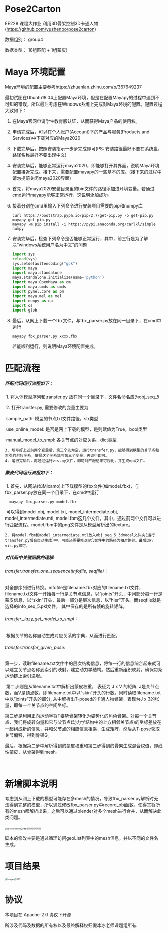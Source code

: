 # Pose2Carton 

EE228 课程大作业 利用3D骨架控制3D卡通人物 (https://github.com/yuzhenbo/pose2carton) 

数据组别： group4

数据类型： 18组匹配 + 1组蒙皮)


# Maya 环境配置

Maya环境的配置主要参考https://zhuanlan.zhihu.com/p/367649237

最初试图在Ubuntu18.04上配置Maya环境，但是在配置Mayapy的过程中遇到不可知的错误，所以最后考虑在Windows系统上完成对Maya环境的配置。配置过程大致如下：

1. 在Maya官网申请学生教育版认证，从而获得Maya产品的使用权。

2. 申请完成后，可以在个人账户(Account)下的产品与服务(Products and Services)中下载对应的Maya2020

3. 下载完毕后，按照安装指示一步步完成即可(PS: 安装路径最好不要在系统盘，路径名称最好不要出现中文)

4. 安装完毕后，能够正常运行maya2020，即能够打开其界面，说明Maya环境配置接近完成。接下来，需要配置mayapy的一些基本的库。(接下来的过程中请勿提前关闭maya2020界面)

5. 首先，将maya2020安装目录里的bin文件的路径添加进环境变量。若通过cmd运行mayapy能够正常运行，这说明添加成功。

6. 接着分别在cmd里输入下列命令进行安装项目需要的pip和numpy库

   ```shell
   curl https://bootstrap.pypa.io/pip/2.7/get-pip.py -o get-pip.py
   mayapy get-pip.py
   mayapy -m pip install -i https://pypi.anaconda.org/carlkl/simple numpy
   ```

7. 安装完毕后，检查下列命令是否能够正常运行，其中，前三行是为了解决“windows系统用户名为中文”的问题

   ```python
   import sys
   reload(sys)
   sys.setdefaultencoding("gbk")
   import maya
   import maya.standalone
   maya.standalone.initialize(name='python')
   import maya.OpenMaya as om
   import maya.cmds as cmds
   import pymel.core as pm
   import maya.mel as mel
   import numpy as np
   import os
   import glob
   ```

8. 最后，从网上下载一个fbx文件，与fbx_parser.py放在同一目录下，在cmd中运行

   ```shell
   mayapy fbx_parser.py xxxx.fbx
   ```

   若能顺利运行，则说明Maya环境配置完成。

# 匹配流程

##### 匹配代码运行流程如下：

​	1. 将人体模型序列和transfer.py 放在同一个目录下，文件名命名应为obj_seq_5

​	2. 打开transfer.py, 需要修改的变量主要为

​			sample_path: 模型的节点txt文件路径，str类型

​			use_online_model: 是否是网上下载的模型，是则赋值为True，bool类型 

​			manual_model_to_smpl: 各关节点的对应关系，dict类型

	3. 填写好上述前两个变量后，第三个先为空，运行transfer.py，能够得到模型的关节点和索引的对应关系，依据这个关系填写第三个变量，再运行即可。
	4. 运行完毕后，再通过运行vis.py文件，即可对匹配结果可视化，并生成mp4文件。

##### 蒙皮代码运行流程如下：

​	1. 首先，从网站(如Mixamo)上下载模型的fbx文件(如model.fbx)，与fbx_parser.py放在同一个目录下，在cmd中运行	

```shell
  mayapy fbx_parser.py model.fbx
```

​		可以得到model.obj, model.txt, model_intermediate.obj, model_intermediate.mtl, model.fbm这几个文件。其中，通过前两个文件可以进行匹配流程。model.fbm中的png文件是从模型解析出的texture。

	2. 将model.fbm和model_intermediate.mtl放入obj_seq_5_3dmodel文件夹(运行transfer.py后会自动生成)中，可能还需要修改mtl文件中的路径为相对路径。最后运行vis.py即可。

##### 对代码中关键函数的理解:

###### transfer.transfer_one_sequence(infofile, seqfile)：

​		对全部序列进行转换。infofile是filename.fbx对应的filename.txt文件，filename.txt文件一开始每一行是关节点信息，以“joints”开头，中间部分每一行是蒙皮信息，以“skin”开头，最后一部分是层次信息，以“hier”开头。而seqfile就是选择的info_seq_5.pkl文件， 其中保存的是所有帧的旋转矩阵。

###### transfer._lazy_get_model_to_smpl：

​		根据关节的名称自动生成对应关系的字典，从而进行匹配。

###### transfer.transfer_given_pose: 

​		第一步，读取filename.txt文件中的层次结构信息，将每一行的信息综合起来就可以建立关节点名称到索引的映射，建立动力学结构。然后重新组织映射，确保每条运动链上索引递增。

​		第二步则是从filename.txt中解析出蒙皮权重， 表征为 J x V 的矩阵, J是关节点数，而V是顶点数，即filename.txt中以“skin”开头的行数。同时读取filename.txt中以“joints”开头的部分, 从中解析出T-posed的卡通人物骨架，表现为J x 3的张量，即每一个关节点的空间坐标。

​		第三步是利用正向运动学将T姿势骨架转化为姿势化的角色骨架。对每一个关节点，我们将旋转向量和它与父节点(动力学结构中的上方相邻关节点)的坐标差放在一起组成新的信息，并和父节点的相应信息相乘，生成矩阵，然后从T-pose获取关节偏移，得到骨架G。

​		最后，根据第二步中解析得到的蒙皮权重和第三步得到的骨架生成混合权值，即线性蒙皮，从骨架得到mesh。

​	

# 新增脚本说明

​		考虑到从网上下载的模型可能存在多mesh的情况，导致fbx_parser.py解析时无法得到完整的模型，所以通过修改fbx_parser.py中record_obj函数，使得其将所有的mesh都解析出来，之后可以通过blender对多个mesh进行合并，从而解决此类问题。

​		<img src="D:\TOOL\Github Desktop\pose2carton\img\newcode.png" alt="image-20210621124633445" style="zoom: 25%;" /><img src="D:\TOOL\Github Desktop\pose2carton\img\resultoutput.png" alt="image-20210621124646172" style="zoom:33%;" />

​		脚本的修改主要是通过循环访问geoList列表中的mesh信息，并以不同的文件名生成。



# 项目结果

<img src="../img/176.png" alt="image" style="zoom:50%;" /><img src="D:\TOOL\Github Desktop\pose2carton\img\363.png" alt="363" style="zoom:50%;" />   



# 协议 
本项目在 Apache-2.0 协议下开源

所涉及代码及数据的所有权以及最终解释权归倪冰冰老师课题组所有. 